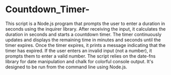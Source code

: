 # Countdown_Timer-
This script is a Node.js program that prompts the user to enter a duration in seconds using the inquirer library. After receiving the input, it calculates the duration in seconds and starts a countdown timer. The timer continuously updates and displays the remaining time in minutes and seconds until the timer expires. Once the timer expires, it prints a message indicating that the timer has expired. If the user enters an invalid input (not a number), it prompts them to enter a valid number.
The script relies on the date-fns library for date manipulation and chalk for colorful console output. It's designed to be run from the command line using Node.js.